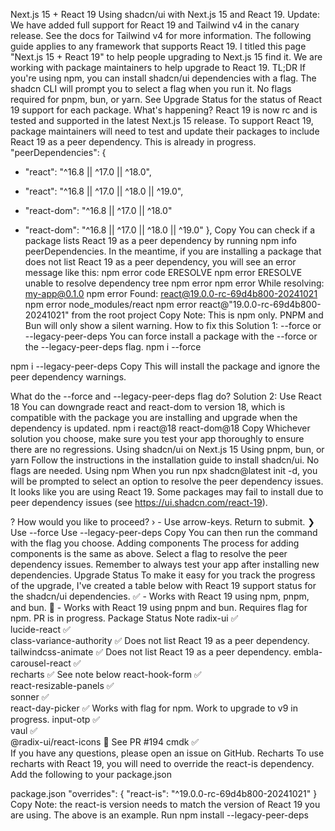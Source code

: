 Next.js 15 + React 19
Using shadcn/ui with Next.js 15 and React 19.
Update: We have added full support for React 19 and Tailwind v4 in the canary release. See the docs for Tailwind v4 for more information.
The following guide applies to any framework that supports React 19. I titled this page "Next.js 15 + React 19" to help people upgrading to Next.js 15 find it. We are working with package maintainers to help upgrade to React 19.
TL;DR
If you're using npm, you can install shadcn/ui dependencies with a flag. The shadcn CLI will prompt you to select a flag when you run it. No flags required for pnpm, bun, or yarn.
See Upgrade Status for the status of React 19 support for each package.
What's happening?
React 19 is now rc and is tested and supported in the latest Next.js 15 release.
To support React 19, package maintainers will need to test and update their packages to include React 19 as a peer dependency. This is already in progress.
"peerDependencies": {
-  "react": "^16.8 || ^17.0 || ^18.0",
+  "react": "^16.8 || ^17.0 || ^18.0 || ^19.0",
-  "react-dom": "^16.8 || ^17.0 || ^18.0"
+  "react-dom": "^16.8 || ^17.0 || ^18.0 || ^19.0"
},
Copy
You can check if a package lists React 19 as a peer dependency by running npm info <package> peerDependencies.
In the meantime, if you are installing a package that does not list React 19 as a peer dependency, you will see an error message like this:
npm error code ERESOLVE
npm error ERESOLVE unable to resolve dependency tree
npm error
npm error While resolving: my-app@0.1.0
npm error Found: react@19.0.0-rc-69d4b800-20241021
npm error node_modules/react
npm error   react@"19.0.0-rc-69d4b800-20241021" from the root project
Copy
Note: This is npm only. PNPM and Bun will only show a silent warning.
How to fix this
Solution 1: --force or --legacy-peer-deps
You can force install a package with the --force or the --legacy-peer-deps flag.
npm i <package> --force
 
npm i <package> --legacy-peer-deps
Copy
This will install the package and ignore the peer dependency warnings.

What do the --force and --legacy-peer-deps flag do?
Solution 2: Use React 18
You can downgrade react and react-dom to version 18, which is compatible with the package you are installing and upgrade when the dependency is updated.
npm i react@18 react-dom@18
Copy
Whichever solution you choose, make sure you test your app thoroughly to ensure there are no regressions.
Using shadcn/ui on Next.js 15
Using pnpm, bun, or yarn
Follow the instructions in the installation guide to install shadcn/ui. No flags are needed.
Using npm
When you run npx shadcn@latest init -d, you will be prompted to select an option to resolve the peer dependency issues.
It looks like you are using React 19.
Some packages may fail to install due to peer dependency issues (see https://ui.shadcn.com/react-19).
 
? How would you like to proceed? › - Use arrow-keys. Return to submit.
❯   Use --force
    Use --legacy-peer-deps
Copy
You can then run the command with the flag you choose.
Adding components
The process for adding components is the same as above. Select a flag to resolve the peer dependency issues.
Remember to always test your app after installing new dependencies.
Upgrade Status
To make it easy for you track the progress of the upgrade, I've created a table below with React 19 support status for the shadcn/ui dependencies.
✅ - Works with React 19 using npm, pnpm, and bun.
🚧 - Works with React 19 using pnpm and bun. Requires flag for npm. PR is in progress.
Package	Status	Note
radix-ui	✅	
lucide-react	✅	
class-variance-authority	✅	Does not list React 19 as a peer dependency.
tailwindcss-animate	✅	Does not list React 19 as a peer dependency.
embla-carousel-react	✅	
recharts	✅	See note below
react-hook-form	✅	
react-resizable-panels	✅	
sonner	✅	
react-day-picker	✅	Works with flag for npm. Work to upgrade to v9 in progress.
input-otp	✅	
vaul	✅	
@radix-ui/react-icons	🚧	See PR #194
cmdk	✅	
If you have any questions, please open an issue on GitHub.
Recharts
To use recharts with React 19, you will need to override the react-is dependency.
Add the following to your package.json

package.json
"overrides": {
  "react-is": "^19.0.0-rc-69d4b800-20241021"
}
Copy
Note: the react-is version needs to match the version of React 19 you are using. The above is an example.
Run npm install --legacy-peer-deps